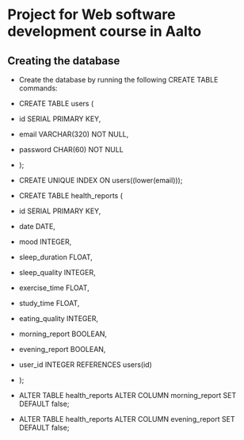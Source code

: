 # Project for Web software development course in Aalto

## Creating the database
* Create the database by running the following CREATE TABLE commands:

* CREATE TABLE users (
*  id SERIAL PRIMARY KEY,
*  email VARCHAR(320) NOT NULL,
*  password CHAR(60) NOT NULL
* );

* CREATE UNIQUE INDEX ON users((lower(email)));

* CREATE TABLE health_reports (
*    id SERIAL PRIMARY KEY,
*    date DATE,
*    mood INTEGER,
*    sleep_duration FLOAT,
*    sleep_quality INTEGER,
*    exercise_time FLOAT,
*    study_time FLOAT,
*    eating_quality INTEGER,
*    morning_report BOOLEAN,
*    evening_report BOOLEAN,
*    user_id INTEGER REFERENCES users(id)
* );

* ALTER TABLE health_reports ALTER COLUMN morning_report SET DEFAULT false;

* ALTER TABLE health_reports ALTER COLUMN evening_report SET DEFAULT false;
